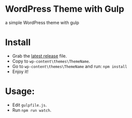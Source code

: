 # WordPress Theme with Gulp
a simple WordPress theme with gulp

# Install
- Grab the [latest release](https://github.com/sajaddp/WordPress-Theme-with-Gulp/releases/latest) file. 
- Copy to `wp-content\themes\ThemeName`.
- Go to `wp-content\themes\ThemeName` and run: `npm install`
- Enjoy it!

# Usage:
- Edit `gulpfile.js`.
- Run `npm run watch`.